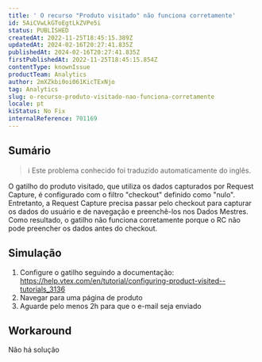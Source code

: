```yaml
---
title: ' O recurso "Produto visitado" não funciona corretamente'
id: 5AiCVwLkGToEgtLkZVPe5i
status: PUBLISHED
createdAt: 2022-11-25T18:45:15.389Z
updatedAt: 2024-02-16T20:27:41.835Z
publishedAt: 2024-02-16T20:27:41.835Z
firstPublishedAt: 2022-11-25T18:45:15.854Z
contentType: knownIssue
productTeam: Analytics
author: 2mXZkbi0oi061KicTExNjo
tag: Analytics
slug: o-recurso-produto-visitado-nao-funciona-corretamente
locale: pt
kiStatus: No Fix
internalReference: 701169
---
```


## Sumário

>ℹ️ Este problema conhecido foi traduzido automaticamente do inglês.


O gatilho do produto visitado, que utiliza os dados capturados por Request Capture, é configurado com o filtro "checkout" definido como "nulo". Entretanto, a Request Capture precisa passar pelo checkout para capturar os dados do usuário e de navegação e preenchê-los nos Dados Mestres. Como resultado, o gatilho não funciona corretamente porque o RC não pode preencher os dados antes do checkout.


##

## Simulação



1. Configure o gatilho seguindo a documentação: https://help.vtex.com/en/tutorial/configuring-product-visited--tutorials_3136
2. Navegar para uma página de produto
3. Aguarde pelo menos 2h para que o e-mail seja enviado


##

## Workaround


Não há solução

